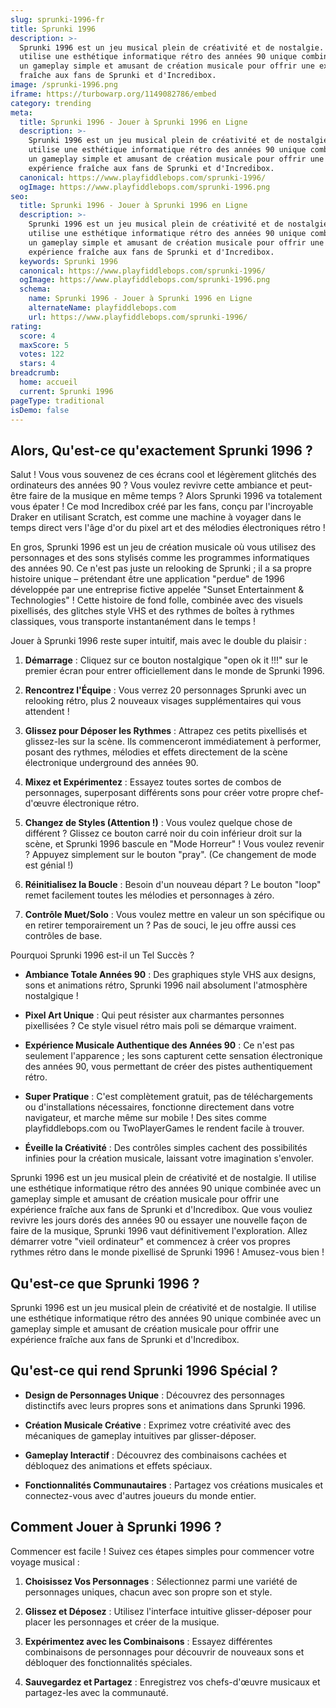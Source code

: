 ```yaml
---
slug: sprunki-1996-fr
title: Sprunki 1996
description: >-
  Sprunki 1996 est un jeu musical plein de créativité et de nostalgie. Il
  utilise une esthétique informatique rétro des années 90 unique combinée avec
  un gameplay simple et amusant de création musicale pour offrir une expérience
  fraîche aux fans de Sprunki et d'Incredibox.
image: /sprunki-1996.png
iframe: https://turbowarp.org/1149082786/embed
category: trending
meta:
  title: Sprunki 1996 - Jouer à Sprunki 1996 en Ligne
  description: >-
    Sprunki 1996 est un jeu musical plein de créativité et de nostalgie. Il
    utilise une esthétique informatique rétro des années 90 unique combinée avec
    un gameplay simple et amusant de création musicale pour offrir une
    expérience fraîche aux fans de Sprunki et d'Incredibox.
  canonical: https://www.playfiddlebops.com/sprunki-1996/
  ogImage: https://www.playfiddlebops.com/sprunki-1996.png
seo:
  title: Sprunki 1996 - Jouer à Sprunki 1996 en Ligne
  description: >-
    Sprunki 1996 est un jeu musical plein de créativité et de nostalgie. Il
    utilise une esthétique informatique rétro des années 90 unique combinée avec
    un gameplay simple et amusant de création musicale pour offrir une
    expérience fraîche aux fans de Sprunki et d'Incredibox.
  keywords: Sprunki 1996
  canonical: https://www.playfiddlebops.com/sprunki-1996/
  ogImage: https://www.playfiddlebops.com/sprunki-1996.png
  schema:
    name: Sprunki 1996 - Jouer à Sprunki 1996 en Ligne
    alternateName: playfiddlebops.com
    url: https://www.playfiddlebops.com/sprunki-1996/
rating:
  score: 4
  maxScore: 5
  votes: 122
  stars: 4
breadcrumb:
  home: accueil
  current: Sprunki 1996
pageType: traditional
isDemo: false
---
```


## Alors, Qu'est-ce qu'exactement Sprunki 1996 ?

Salut ! Vous vous souvenez de ces écrans cool et légèrement glitchés des ordinateurs des années 90 ? Vous voulez revivre cette ambiance et peut-être faire de la musique en même temps ? Alors Sprunki 1996 va totalement vous épater ! Ce mod Incredibox créé par les fans, conçu par l'incroyable Draker en utilisant Scratch, est comme une machine à voyager dans le temps direct vers l'âge d'or du pixel art et des mélodies électroniques rétro !

En gros, Sprunki 1996 est un jeu de création musicale où vous utilisez des personnages et des sons stylisés comme les programmes informatiques des années 90. Ce n'est pas juste un relooking de Sprunki ; il a sa propre histoire unique – prétendant être une application "perdue" de 1996 développée par une entreprise fictive appelée "Sunset Entertainment & Technologies" ! Cette histoire de fond folle, combinée avec des visuels pixellisés, des glitches style VHS et des rythmes de boîtes à rythmes classiques, vous transporte instantanément dans le temps !

Jouer à Sprunki 1996 reste super intuitif, mais avec le double du plaisir :

1. **Démarrage** : Cliquez sur ce bouton nostalgique "open ok it !!!" sur le premier écran pour entrer officiellement dans le monde de Sprunki 1996.

1. **Rencontrez l'Équipe** : Vous verrez 20 personnages Sprunki avec un relooking rétro, plus 2 nouveaux visages supplémentaires qui vous attendent !

1. **Glissez pour Déposer les Rythmes** : Attrapez ces petits pixellisés et glissez-les sur la scène. Ils commenceront immédiatement à performer, posant des rythmes, mélodies et effets directement de la scène électronique underground des années 90.

1. **Mixez et Expérimentez** : Essayez toutes sortes de combos de personnages, superposant différents sons pour créer votre propre chef-d'œuvre électronique rétro.

1. **Changez de Styles (Attention !)** : Vous voulez quelque chose de différent ? Glissez ce bouton carré noir du coin inférieur droit sur la scène, et Sprunki 1996 bascule en "Mode Horreur" ! Vous voulez revenir ? Appuyez simplement sur le bouton "pray". (Ce changement de mode est génial !)

1. **Réinitialisez la Boucle** : Besoin d'un nouveau départ ? Le bouton "loop" remet facilement toutes les mélodies et personnages à zéro.

1. **Contrôle Muet/Solo** : Vous voulez mettre en valeur un son spécifique ou en retirer temporairement un ? Pas de souci, le jeu offre aussi ces contrôles de base.

Pourquoi Sprunki 1996 est-il un Tel Succès ?

- **Ambiance Totale Années 90** : Des graphiques style VHS aux designs, sons et animations rétro, Sprunki 1996 nail absolument l'atmosphère nostalgique !

- **Pixel Art Unique** : Qui peut résister aux charmantes personnes pixellisées ? Ce style visuel rétro mais poli se démarque vraiment.

- **Expérience Musicale Authentique des Années 90** : Ce n'est pas seulement l'apparence ; les sons capturent cette sensation électronique des années 90, vous permettant de créer des pistes authentiquement rétro.

- **Super Pratique** : C'est complètement gratuit, pas de téléchargements ou d'installations nécessaires, fonctionne directement dans votre navigateur, et marche même sur mobile ! Des sites comme playfiddlebops.com ou TwoPlayerGames le rendent facile à trouver.

- **Éveille la Créativité** : Des contrôles simples cachent des possibilités infinies pour la création musicale, laissant votre imagination s'envoler.

Sprunki 1996 est un jeu musical plein de créativité et de nostalgie. Il utilise une esthétique informatique rétro des années 90 unique combinée avec un gameplay simple et amusant de création musicale pour offrir une expérience fraîche aux fans de Sprunki et d'Incredibox. Que vous vouliez revivre les jours dorés des années 90 ou essayer une nouvelle façon de faire de la musique, Sprunki 1996 vaut définitivement l'exploration. Allez démarrer votre "vieil ordinateur" et commencez à créer vos propres rythmes rétro dans le monde pixellisé de Sprunki 1996 ! Amusez-vous bien !

## Qu'est-ce que Sprunki 1996 ?

Sprunki 1996 est un jeu musical plein de créativité et de nostalgie. Il utilise une esthétique informatique rétro des années 90 unique combinée avec un gameplay simple et amusant de création musicale pour offrir une expérience fraîche aux fans de Sprunki et d'Incredibox.

## Qu'est-ce qui rend Sprunki 1996 Spécial ?

- **Design de Personnages Unique** : Découvrez des personnages distinctifs avec leurs propres sons et animations dans Sprunki 1996.

- **Création Musicale Créative** : Exprimez votre créativité avec des mécaniques de gameplay intuitives par glisser-déposer.

- **Gameplay Interactif** : Découvrez des combinaisons cachées et débloquez des animations et effets spéciaux.

- **Fonctionnalités Communautaires** : Partagez vos créations musicales et connectez-vous avec d'autres joueurs du monde entier.

## Comment Jouer à Sprunki 1996 ?

Commencer est facile ! Suivez ces étapes simples pour commencer votre voyage musical :

1. **Choisissez Vos Personnages** : Sélectionnez parmi une variété de personnages uniques, chacun avec son propre son et style.

1. **Glissez et Déposez** : Utilisez l'interface intuitive glisser-déposer pour placer les personnages et créer de la musique.

1. **Expérimentez avec les Combinaisons** : Essayez différentes combinaisons de personnages pour découvrir de nouveaux sons et débloquer des fonctionnalités spéciales.

1. **Sauvegardez et Partagez** : Enregistrez vos chefs-d'œuvre musicaux et partagez-les avec la communauté.